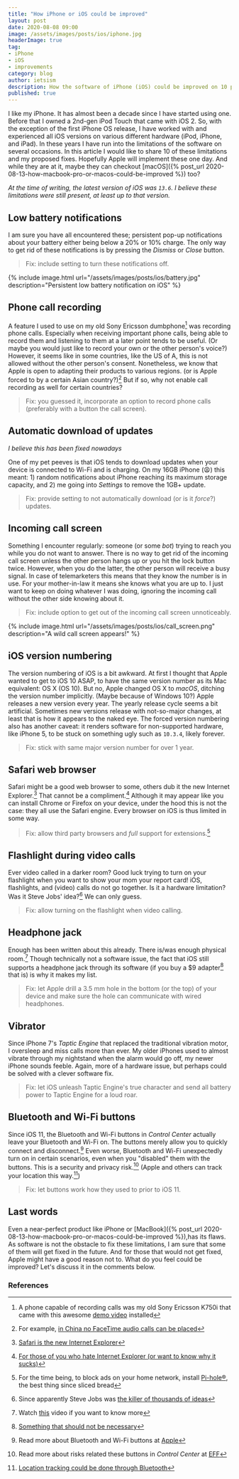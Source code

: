 ```yaml
---
title: "How iPhone or iOS could be improved"
layout: post
date: 2020-08-08 09:00
image: /assets/images/posts/ios/iphone.jpg
headerImage: true
tag:
- iPhone
- iOS
- improvements
category: blog
author: ietsism
description: How the software of iPhone (iOS) could be improved on 10 points
published: true
---
```


I like my iPhone. It has almost been a decade since I have started using one. Before that I owned a 2nd-gen iPod Touch that came with iOS 2. So, with the exception of the first iPhone OS release, I have worked with and experienced all iOS versions on various different hardware (iPod, iPhone, and iPad). In these years I have run into the limitations of the software on several occasions. In this article I would like to share 10 of these limitations and my proposed fixes. Hopefully Apple will implement these one day. And while they are at it, maybe they can checkout [macOS]({% post_url 2020-08-13-how-macbook-pro-or-macos-could-be-improved %}) too?

*At the time of writing, the latest version of iOS was `13.6`. I believe these limitations were still present, at least up to that version.*

## Low battery notifications

I am sure you have all encountered these; persistent pop-up notifications about your battery either being below a 20% or 10% charge. The only way to get rid of these notifications is by pressing the *Dismiss* or *Close* button.
> Fix: include setting to turn these notifications off.

{% include image.html url="/assets/images/posts/ios/battery.jpg" description="Persistent low battery notification on iOS" %}

## Phone call recording

A feature I used to use on my old Sony Ericsson dumbphone[^1] was recording phone calls. Especially when receiving important phone calls, being able to record them and listening to them at a later point tends to be useful. (Or maybe you would just like to record your own or the other person's voice?) However, it seems like in some countries, like the US of A, this is not allowed without the other person's consent. Nonetheless, we know that Apple is open to adapting their products to various regions. (or is Apple forced to by a certain Asian country?)[^2] But if so, why not enable call recording as well for certain countries?
> Fix: you guessed it, incorporate an option to record phone calls (preferably with a button the call screen).

## Automatic download of updates

*I believe this has been fixed nowadays*

One of my pet peeves is that iOS tends to download updates when your device is connected to Wi-Fi and is charging. On my 16GB iPhone (:weary:) this meant: 1) random notifications about iPhone reaching its maximum storage capacity, and 2) me going into *Settings* to remove the 1GB+ update.
> Fix: provide setting to not automatically download (or is it *force*?) updates.

## Incoming call screen

Something I encounter regularly: someone (or some *bot*) trying to reach you while you do not want to answer. There is no way to get rid of the incoming call screen unless the other person hangs up or you hit the lock button twice. However, when you do the latter, the other person will receive a busy signal. In case of telemarketers this means that they know the number is in use. For your mother-in-law it means she knows what you are up to. I just want to keep on doing whatever I was doing, ignoring the incoming call without the other side knowing about it.
> Fix: include option to get out of the incoming call screen unnoticeably.

{% include image.html url="/assets/images/posts/ios/call_screen.png" description="A wild call screen appears!" %}

## iOS version numbering

The version numbering of iOS is a bit awkward. At first I thought that Apple wanted to get to iOS 10 ASAP, to have the same version number as its Mac equivalent: OS X (OS 10). But no, Apple changed OS X to *macOS*, ditching the version number implicitly. (Maybe because of Windows 10?) Apple releases a new version every year. The yearly release cycle seems a bit artificial. Sometimes new versions release with not-so-major changes, at least that is how it appears to the naked eye. The forced version numbering also has another caveat: it renders software for non-supported hardware, like iPhone 5, to be stuck on something ugly such as `10.3.4`, likely forever.
> Fix: stick with same major version number for over 1 year.

## Safari web browser

Safari might be a good web browser to some, others dub it the new Internet Explorer.[^3] That cannot be a compliment.[^4] Although it may appear like you can install Chrome or Firefox on your device, under the hood this is not the case: they all use the Safari engine. Every browser on iOS is thus limited in some way.
> Fix: allow third party browsers and *full* support for extensions.[^5]

## Flashlight during video calls

Ever video called in a darker room? Good luck trying to turn on your flashlight when you want to show your mom your report card! iOS, flashlights, and (video) calls do not go together. Is it a hardware limitation? Was it Steve Jobs' idea?[^6] We can only guess.
> Fix: allow turning on the flashlight when video calling.

## Headphone jack

Enough has been written about this already. There is/was enough physical room.[^7] Though technically not a software issue, the fact that iOS still supports a headphone jack through its software (if you buy a $9 adapter[^8] that is) is why it makes my list.
> Fix: let Apple drill a 3.5 mm hole in the bottom (or the top) of your device and make sure the hole can communicate with wired headphones.

## Vibrator

Since iPhone 7's *Taptic Engine* that replaced the traditional vibration motor, I oversleep and miss calls more than ever. My older iPhones used to almost vibrate through my nightstand when the alarm would go off, my newer iPhone sounds feeble. Again, more of a hardware issue, but perhaps could be solved with a clever software fix.
> Fix: let iOS unleash Taptic Engine's true character and send all battery power to Taptic Engine for a loud roar.

## Bluetooth and Wi-Fi buttons

Since iOS 11, the Bluetooth and Wi-Fi buttons in *Control Center* actually leave your Bluetooth and Wi-Fi on. The buttons merely allow you to quickly connect and disconnect.[^9] Even worse, Bluetooth and Wi-Fi unexpectedly turn on in certain scenarios, even when you "disabled" them with the buttons. This is a security and privacy risk.[^10] (Apple and others can track your location this way.[^11])
> Fix: let buttons work how they used to prior to iOS 11.

## Last words

Even a near-perfect product like iPhone or [MacBook]({% post_url 2020-08-13-how-macbook-pro-or-macos-could-be-improved %}),has its flaws. As software is not the obstacle to fix these limitations, I am sure that some of them will get fixed in the future. And for those that would not get fixed, Apple might have a good reason not to. What do you feel could be improved? Let's discuss it in the comments below.

### References

[^1]: A phone capable of recording calls was my old Sony Ericsson K750i that came with this awesome [demo video](https://youtu.be/WbNJ5fbUdo4) installed
[^2]: For example, [in China no FaceTime audio calls can be placed](https://www.wakephone.com/2019/02/differences-between-the-u-s-a-china-and-japanese-versions-you-need-to-know-before-buying-iphones-in-bulk/)
[^3]: [Safari is the new Internet Explorer](https://dev.to/nektro/safari-is-the-new-internet-explorer-1df0)
[^4]: [For those of you who hate Internet Explorer (or want to know why it sucks)](http://www.ihateinternetexplorer.com/)
[^5]: For the time being, to block ads on your home network, install [Pi-hole®](https://pi-hole.net/), the best thing since sliced bread
[^6]: Since apparently Steve Jobs was [the killer of thousands of ideas](https://www.inc.com/tommy-mello/according-to-steve-jobs-only-way-to-succeed-is-to-abandon-1000-good-ideas.html)
[^7]: Watch [this](https://youtu.be/utfbE3_uAMA) video if you want to know more
[^8]: [Something that should not be necessary](https://www.apple.com/shop/product/MMX62AM/A/lightning-to-35-mm-headphone-jack-adapter)
[^9]: Read more about Bluetooth and Wi-Fi buttons at [Apple](https://support.apple.com/en-us/HT208086)
[^10]: Read more about risks related these buttons in *Control Center* at [EFF](https://www.eff.org/deeplinks/2017/10/ios-11s-misleading-ish-setting-bluetooth-and-wi-fi-bad-user-security)
[^11]: [Location tracking could be done through Bluetooth](https://www.theverge.com/2019/9/19/20867286/ios-13-bluetooth-permission-privacy-feature-apps)
